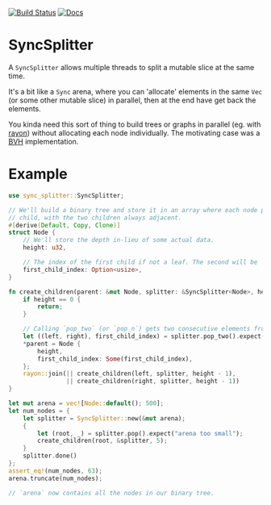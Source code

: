 [![Build Status](https://travis-ci.org/cristicbz/sync-splitter.svg?branch=master)](https://travis-ci.org/cristicbz/sync-splitter)
[![Docs](https://docs.rs/sync-splitter/badge.svg)](https://docs.rs/sync-splitter)

SyncSplitter
===

A `SyncSplitter` allows multiple threads to split a mutable slice at the same time.

It's a bit like a `Sync` arena, where you can 'allocate' elements in the same
`Vec` (or some other mutable slice) in parallel, then at the end have get back
the elements.

You kinda need this sort of thing to build trees or graphs in parallel (eg. with
[rayon](https://github.com/rayon-rs/rayon)) without allocating each node
individually. The motivating case was a
[BVH](https://en.wikipedia.org/wiki/Bounding_volume_hierarchy) implementation.


Example
===
```rust
use sync_splitter::SyncSplitter;

// We'll build a binary tree and store it in an array where each node points to its first,
// child, with the two children always adjacent.
#[derive(Default, Copy, Clone)]
struct Node {
    // We'll store the depth in-lieu of some actual data.
    height: u32,

    // The index of the first child if not a leaf. The second will be `first_child_index + 1`.
    first_child_index: Option<usize>,
}

fn create_children(parent: &mut Node, splitter: &SyncSplitter<Node>, height: u32) {
    if height == 0 {
        return;
    }

    // Calling `pop_two` (or `pop_n`) gets two consecutive elements from the original slice.
    let ((left, right), first_child_index) = splitter.pop_two().expect("arena too small");
    *parent = Node {
        height,
        first_child_index: Some(first_child_index),
    };
    rayon::join(|| create_children(left, splitter, height - 1),
                || create_children(right, splitter, height - 1))
}

let mut arena = vec![Node::default(); 500];
let num_nodes = {
    let splitter = SyncSplitter::new(&mut arena);
    {
        let (root, _) = splitter.pop().expect("arena too small");
        create_children(root, &splitter, 5);
    }
    splitter.done()
};
assert_eq!(num_nodes, 63);
arena.truncate(num_nodes);

// `arena` now contains all the nodes in our binary tree.

```
